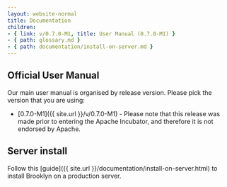 ```yaml
---
layout: website-normal
title: Documentation
children:
- { link: v/0.7.0-M1, title: User Manual (0.7.0-M1) }
- { path: glossary.md }
- { path: documentation/install-on-server.md }
---
```


## Official User Manual

Our main user manual is organised by release version. Please pick the version that you are using:

- [0.7.0-M1]({{ site.url }}/v/0.7.0-M1) -
  Please note that this release was made prior to entering the Apache Incubator,
  and therefore it is not endorsed by Apache.

## Server install
Follow this [guide]({{ site.url }}/documentation/install-on-server.html) to install Brooklyn on a production server.
